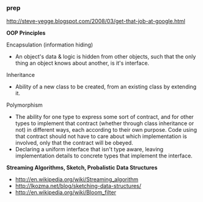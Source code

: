 ### prep
http://steve-yegge.blogspot.com/2008/03/get-that-job-at-google.html


**OOP Principles**

Encapsulation (information hiding)
* An object's data & logic is hidden from other objects, such that the only thing an object knows about another, is it's interface.

Inheritance
* Ability of a new class to be created, from an existing class by extending it.

Polymorphism
* The ability for one type to express some sort of contract, and for other types to implement that contract (whether through class inheritance or not) in different ways, each according to their own purpose. Code using that contract should not have to care about which implementation is involved, only that the contract will be obeyed.
* Declaring a uniform interface that isn't type aware, leaving implementation details to concrete types that implement the interface.

**Streaming Algorithms, Sketch, Probalistic Data Structures**

* http://en.wikipedia.org/wiki/Streaming_algorithm
* http://lkozma.net/blog/sketching-data-structures/
* http://en.wikipedia.org/wiki/Bloom_filter
